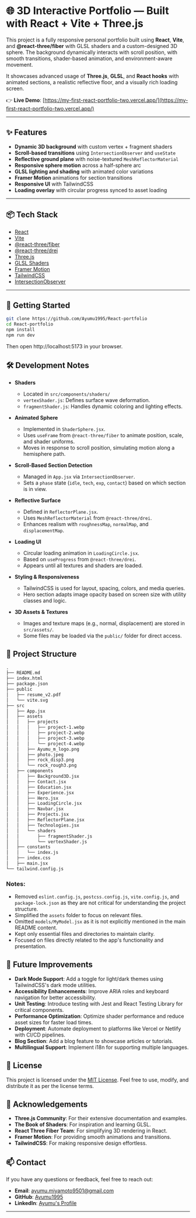 # 🌐 3D Interactive Portfolio — Built with React + Vite + Three.js

This project is a fully responsive personal portfolio built using **React**, **Vite**, and **@react-three/fiber** with GLSL shaders and a custom-designed 3D sphere. The background dynamically interacts with scroll position, with smooth transitions, shader-based animation, and environment-aware movement.

It showcases advanced usage of **Three.js**, **GLSL**, and **React hooks** with animated sections, a realistic reflective floor, and a visually rich loading screen.

👉 **Live Demo**: [https://my-first-react-portfolio-two.vercel.app/](https://my-first-react-portfolio-two.vercel.app/)

---

## ✨ Features

-  **Dynamic 3D background** with custom vertex + fragment shaders
-  **Scroll-based transitions** using `IntersectionObserver` and `useState`
-  **Reflective ground plane** with noise-textured `MeshReflectorMaterial`
-  **Responsive sphere motion** across a half-sphere arc
-  **GLSL lighting and shading** with animated color variations
-  **Framer Motion** animations for section transitions
-  **Responsive UI** with TailwindCSS
-  **Loading overlay** with circular progress synced to asset loading

---

## 📦 Tech Stack

-  [React](https://react.dev/)
-  [Vite](https://vitejs.dev/)
-  [@react-three/fiber](https://docs.pmnd.rs/react-three-fiber)
-  [@react-three/drei](https://github.com/pmndrs/drei)
-  [Three.js](https://threejs.org/)
-  [GLSL Shaders](https://thebookofshaders.com/)
-  [Framer Motion](https://www.framer.com/motion/)
-  [TailwindCSS](https://tailwindcss.com/)
-  [IntersectionObserver](https://developer.mozilla.org/en-US/docs/Web/API/Intersection_Observer_API)

---

## 🚀 Getting Started

```bash
git clone https://github.com/Ayumu1995/React-portfolio
cd React-portfolio
npm install
npm run dev
```

Then open http://localhost:5173 in your browser.

## 🛠 Development Notes

-  **Shaders**
   -  Located in `src/components/shaders/`
   -  `vertexShader.js`: Defines surface wave deformation.
   -  `fragmentShader.js`: Handles dynamic coloring and lighting effects.
-  **Animated Sphere**

   -  Implemented in `ShaderSphere.jsx`.
   -  Uses `useFrame` from `@react-three/fiber` to animate position, scale, and shader uniforms.
   -  Moves in response to scroll position, simulating motion along a hemisphere path.

-  **Scroll-Based Section Detection**

   -  Managed in `App.jsx` via `IntersectionObserver`.
   -  Sets a `phase` state (`idle`, `tech`, `exp`, `contact`) based on which section is in view.

-  **Reflective Surface**

   -  Defined in `ReflectorPlane.jsx`.
   -  Uses `MeshReflectorMaterial` from `@react-three/drei`.
   -  Enhances realism with `roughnessMap`, `normalMap`, and `displacementMap`.

-  **Loading UI**

   -  Circular loading animation in `LoadingCircle.jsx`.
   -  Based on `useProgress` from `@react-three/drei`.
   -  Appears until all textures and shaders are loaded.

-  **Styling & Responsiveness**

   -  TailwindCSS is used for layout, spacing, colors, and media queries.
   -  Hero section adapts image opacity based on screen size with utility classes and logic.

-  **3D Assets & Textures**
   -  Images and texture maps (e.g., normal, displacement) are stored in `src/assets/`.
   -  Some files may be loaded via the `public/` folder for direct access.

## 📁 Project Structure

```txt
.
├── README.md
├── index.html
├── package.json
├── public
│   ├── resume_v2.pdf
│   └── vite.svg
├── src
│   ├── App.jsx
│   ├── assets
│   │   ├── projects
│   │   │   ├── project-1.webp
│   │   │   ├── project-2.webp
│   │   │   ├── project-3.webp
│   │   │   └── project-4.webp
│   │   ├── Ayumu_m_logo.png
│   │   ├── photo.jpeg
│   │   ├── rock_disp3.png
│   │   └── rock_rough3.png
│   ├── components
│   │   ├── Background3D.jsx
│   │   ├── Contact.jsx
│   │   ├── Education.jsx
│   │   ├── Experience.jsx
│   │   ├── Hero.jsx
│   │   ├── LoadingCircle.jsx
│   │   ├── Navbar.jsx
│   │   ├── Projects.jsx
│   │   ├── ReflectorPlane.jsx
│   │   ├── Technologies.jsx
│   │   └── shaders
│   │       ├── fragmentShader.js
│   │       └── vertexShader.js
│   ├── constants
│   │   └── index.js
│   ├── index.css
│   ├── main.jsx
└── tailwind.config.js
```

### Notes:

-  Removed `eslint.config.js`, `postcss.config.js`, `vite.config.js`, and `package-lock.json` as they are not critical for understanding the project structure.
-  Simplified the `assets` folder to focus on relevant files.
-  Omitted `models/MyModel.jsx` as it is not explicitly mentioned in the main README content.
-  Kept only essential files and directories to maintain clarity.
-  Focused on files directly related to the app's functionality and presentation.

## 🧩 Future Improvements

-  **Dark Mode Support**: Add a toggle for light/dark themes using TailwindCSS's dark mode utilities.
-  **Accessibility Enhancements**: Improve ARIA roles and keyboard navigation for better accessibility.
-  **Unit Testing**: Introduce testing with Jest and React Testing Library for critical components.
-  **Performance Optimization**: Optimize shader performance and reduce asset sizes for faster load times.
-  **Deployment**: Automate deployment to platforms like Vercel or Netlify with CI/CD pipelines.
-  **Blog Section**: Add a blog feature to showcase articles or tutorials.
-  **Multilingual Support**: Implement i18n for supporting multiple languages.

## 📜 License

This project is licensed under the [MIT License](https://opensource.org/licenses/MIT). Feel free to use, modify, and distribute it as per the license terms.

## 🙌 Acknowledgements

-  **Three.js Community**: For their extensive documentation and examples.
-  **The Book of Shaders**: For inspiration and learning GLSL.
-  **React Three Fiber Team**: For simplifying 3D rendering in React.
-  **Framer Motion**: For providing smooth animations and transitions.
-  **TailwindCSS**: For making responsive design effortless.

## 📫 Contact

If you have any questions or feedback, feel free to reach out:

-  **Email**: [ayumu.miyamoto9501@gmail.com](mailto:ayumu.miyamoto9501@gmail.com)
-  **GitHub**: [Ayumu1995](https://github.com/Ayumu1995)
-  **LinkedIn**: [Ayumu's Profile](http://linkedin.com/in/ayumu-miyamoto-937850336)

---
